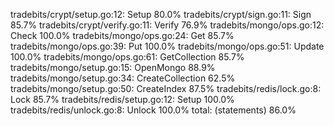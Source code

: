 tradebits/crypt/setup.go:12:	Setup			80.0%
tradebits/crypt/sign.go:11:	Sign			85.7%
tradebits/crypt/verify.go:11:	Verify			76.9%
tradebits/mongo/ops.go:12:	Check			100.0%
tradebits/mongo/ops.go:24:	Get			85.7%
tradebits/mongo/ops.go:39:	Put			100.0%
tradebits/mongo/ops.go:51:	Update			100.0%
tradebits/mongo/ops.go:61:	GetCollection		85.7%
tradebits/mongo/setup.go:15:	OpenMongo		88.9%
tradebits/mongo/setup.go:34:	CreateCollection	62.5%
tradebits/mongo/setup.go:50:	CreateIndex		87.5%
tradebits/redis/lock.go:8:	Lock			85.7%
tradebits/redis/setup.go:12:	Setup			100.0%
tradebits/redis/unlock.go:8:	Unlock			100.0%
total:				(statements)		86.0%
